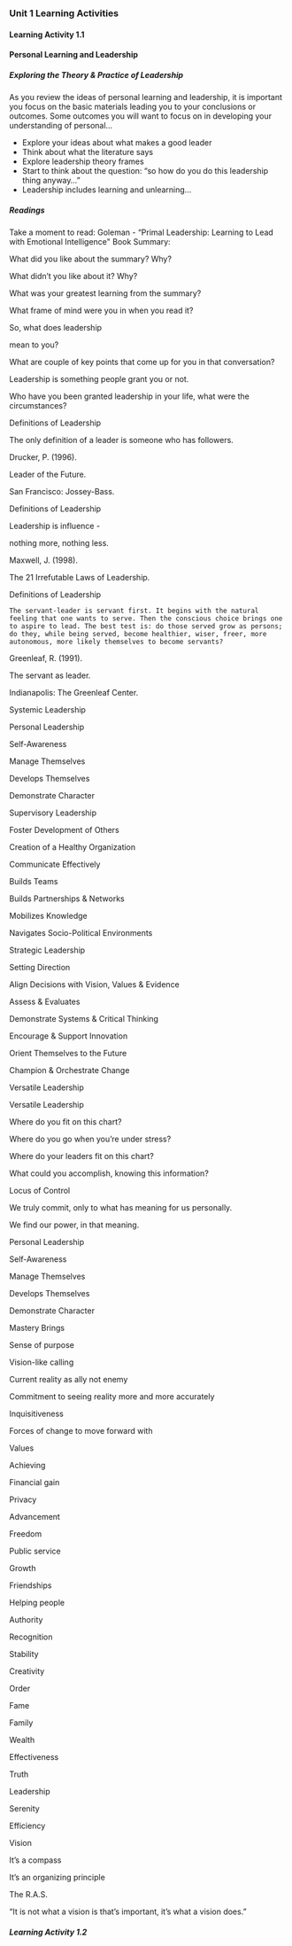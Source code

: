 ### Unit 1 Learning Activities

#### Learning Activity 1.1

#### **Personal Learning and Leadership**

##### Exploring the Theory & Practice of Leadership

As you review the ideas of personal learning and leadership, it is important you focus on the basic materials leading you to your conclusions or outcomes. Some outcomes you will want to focus on in developing your understanding of personal…

* Explore your ideas about what makes a good leader
* Think about what the literature says 
* Explore leadership theory frames
* Start to think about the question: “so how do you do this leadership thing anyway…”
* Leadership includes learning and unlearning…

##### Readings

Take a moment to read: Goleman - “Primal Leadership: Learning to Lead with Emotional Intelligence" Book Summary:

What did you like about the summary? Why?

What didn’t you like about it? Why?

What was your greatest learning from the summary?

What frame of mind were you in when you read it?

So, what does leadership

mean to you?

What are couple of key points that come up for you in that conversation?

Leadership is something people grant you or not.

Who have you been granted leadership in your life, what were the circumstances?

Definitions of Leadership

The only definition of a leader is someone who has followers.

Drucker, P. \(1996\).

Leader of the Future.

San Francisco: Jossey-Bass.

Definitions of Leadership

Leadership is influence -

nothing more, nothing less.

Maxwell, J. \(1998\).

The 21 Irrefutable Laws of Leadership.

Definitions of Leadership

```
The servant-leader is servant first. It begins with the natural feeling that one wants to serve. Then the conscious choice brings one to aspire to lead. The best test is: do those served grow as persons; do they, while being served, become healthier, wiser, freer, more autonomous, more likely themselves to become servants?
```

Greenleaf, R. \(1991\).

The servant as leader.

Indianapolis: The Greenleaf Center.

Systemic Leadership

Personal Leadership

Self-Awareness

Manage Themselves

Develops Themselves

Demonstrate Character

Supervisory Leadership

Foster Development of Others

Creation of a Healthy Organization

Communicate Effectively

Builds Teams

Builds Partnerships & Networks

Mobilizes Knowledge

Navigates Socio-Political Environments

Strategic Leadership

Setting Direction

Align Decisions with Vision, Values & Evidence

Assess & Evaluates

Demonstrate Systems & Critical Thinking

Encourage & Support Innovation

Orient Themselves to the Future

Champion & Orchestrate Change

Versatile Leadership

Versatile Leadership

Where do you fit on this chart?

Where do you go when you’re under stress?

Where do your leaders fit on this chart?

What could you accomplish, knowing this information?

Locus of Control

We truly commit, only to what has meaning for us personally.

We find our power, in that meaning.

Personal Leadership

Self-Awareness

Manage Themselves

Develops Themselves

Demonstrate Character

Mastery Brings

Sense of purpose

Vision-like calling

Current reality as ally not enemy

Commitment to seeing reality more and more accurately

Inquisitiveness

Forces of change to move forward with

Values

Achieving

Financial gain

Privacy

Advancement

Freedom

Public service

Growth

Friendships

Helping people

Authority

Recognition

Stability

Creativity

Order

Fame

Family

Wealth

Effectiveness

Truth

Leadership

Serenity

Efficiency

Vision

It’s a compass

It’s an organizing principle

The R.A.S.

“It is not what a vision is that’s important, it’s what a vision does.”

##### Learning Activity 1.2

##### 



